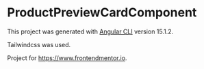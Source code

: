 # ProductPreviewCardComponent

This project was generated with [Angular CLI](https://github.com/angular/angular-cli) version 15.1.2.

Tailwindcss was used.

Project for https://www.frontendmentor.io.
